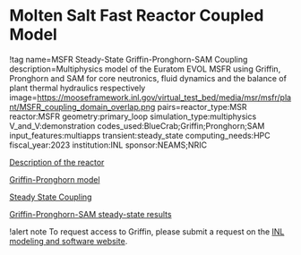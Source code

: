 # Molten Salt Fast Reactor Coupled Model

!tag name=MSFR Steady-State Griffin-Pronghorn-SAM Coupling
     description=Multiphysics model of the Euratom EVOL MSFR using Griffin, Pronghorn and SAM for core neutronics, fluid dynamics and the balance of plant thermal hydraulics respectively
     image=https://mooseframework.inl.gov/virtual_test_bed/media/msr/msfr/plant/MSFR_coupling_domain_overlap.png
     pairs=reactor_type:MSR
           reactor:MSFR
           geometry:primary_loop
           simulation_type:multiphysics
           V_and_V:demonstration
           codes_used:BlueCrab;Griffin;Pronghorn;SAM
           input_features:multiapps
           transient:steady_state
           computing_needs:HPC
           fiscal_year:2023
           institution:INL
           sponsor:NEAMS;NRIC

[Description of the reactor](msfr/reactor_description.md)

[Griffin-Pronghorn model](msfr/griffin_pgh_model.md)

[Steady State Coupling](msfr/plant/steady_state_coupling.md)

[Griffin-Pronghorn-SAM steady-state results](msfr/plant/griffin_pgh_SAM_steady_results.md)



!alert note
To request access to Griffin, please submit a request on the
[INL modeling and software website](https://modsimcode.inl.gov/SitePages/Home.aspx).
